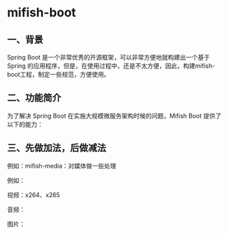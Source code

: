 # mifish-boot

## 一、背景

Spring Boot 是一个非常优秀的开源框架，可以非常方便地就构建出一个基于 Spring 的应用程序，但是，在使用过程中，还是不太方便，因此，构建mifish-boot工程，制定一些规范，方便使用。


## 二、功能简介

为了解决 Spring Boot 在实施大规模微服务架构时候的问题，Mifish Boot 提供了以下的能力：

## 三、先做加法，后做减法

例如：mifish-media：对媒体做一些处理

例如：

视频：x264、x265

音频：

图片：
